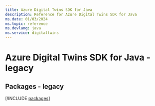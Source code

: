```yaml
---
title: Azure Digital Twins SDK for Java
description: Reference for Azure Digital Twins SDK for Java
ms.date: 01/03/2024
ms.topic: reference
ms.devlang: java
ms.service: digitaltwins
---
```

# Azure Digital Twins SDK for Java - legacy
## Packages - legacy
[!INCLUDE [packages](digital-twins-index.md)]